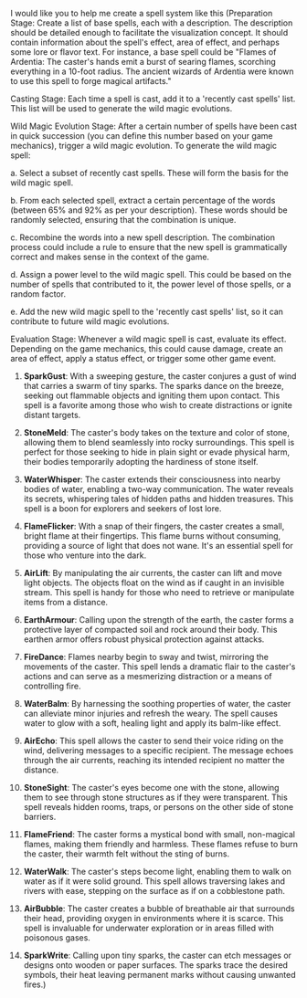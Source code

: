 
I would like you to help me create a spell system like this (Preparation Stage: Create a list of base spells, each with a description. The description should be detailed enough to facilitate the visualization concept. It should contain information about the spell's effect, area of effect, and perhaps some lore or flavor text. For instance, a base spell could be "Flames of Ardentia: The caster's hands emit a burst of searing flames, scorching everything in a 10-foot radius. The ancient wizards of Ardentia were known to use this spell to forge magical artifacts."

Casting Stage: Each time a spell is cast, add it to a 'recently cast spells' list. This list will be used to generate the wild magic evolutions.

Wild Magic Evolution Stage: After a certain number of spells have been cast in quick succession (you can define this number based on your game mechanics), trigger a wild magic evolution. To generate the wild magic spell:

a. Select a subset of recently cast spells. These will form the basis for the wild magic spell.

b. From each selected spell, extract a certain percentage of the words (between 65% and 92% as per your description). These words should be randomly selected, ensuring that the combination is unique.

c. Recombine the words into a new spell description. The combination process could include a rule to ensure that the new spell is grammatically correct and makes sense in the context of the game.

d. Assign a power level to the wild magic spell. This could be based on the number of spells that contributed to it, the power level of those spells, or a random factor.

e. Add the new wild magic spell to the 'recently cast spells' list, so it can contribute to future wild magic evolutions.

Evaluation Stage: Whenever a wild magic spell is cast, evaluate its effect. Depending on the game mechanics, this could cause damage, create an area of effect, apply a status effect, or trigger some other game event.
1. **SparkGust**: With a sweeping gesture, the caster conjures a gust of wind that carries a swarm of tiny sparks. The sparks dance on the breeze, seeking out flammable objects and igniting them upon contact. This spell is a favorite among those who wish to create distractions or ignite distant targets.

2. **StoneMeld**: The caster's body takes on the texture and color of stone, allowing them to blend seamlessly into rocky surroundings. This spell is perfect for those seeking to hide in plain sight or evade physical harm, their bodies temporarily adopting the hardiness of stone itself.

3. **WaterWhisper**: The caster extends their consciousness into nearby bodies of water, enabling a two-way communication. The water reveals its secrets, whispering tales of hidden paths and hidden treasures. This spell is a boon for explorers and seekers of lost lore.

4. **FlameFlicker**: With a snap of their fingers, the caster creates a small, bright flame at their fingertips. This flame burns without consuming, providing a source of light that does not wane. It's an essential spell for those who venture into the dark.

5. **AirLift**: By manipulating the air currents, the caster can lift and move light objects. The objects float on the wind as if caught in an invisible stream. This spell is handy for those who need to retrieve or manipulate items from a distance.

6. **EarthArmour**: Calling upon the strength of the earth, the caster forms a protective layer of compacted soil and rock around their body. This earthen armor offers robust physical protection against attacks. 

7. **FireDance**: Flames nearby begin to sway and twist, mirroring the movements of the caster. This spell lends a dramatic flair to the caster's actions and can serve as a mesmerizing distraction or a means of controlling fire.

8. **WaterBalm**: By harnessing the soothing properties of water, the caster can alleviate minor injuries and refresh the weary. The spell causes water to glow with a soft, healing light and apply its balm-like effect.

9. **AirEcho**: This spell allows the caster to send their voice riding on the wind, delivering messages to a specific recipient. The message echoes through the air currents, reaching its intended recipient no matter the distance.

10. **StoneSight**: The caster's eyes become one with the stone, allowing them to see through stone structures as if they were transparent. This spell reveals hidden rooms, traps, or persons on the other side of stone barriers.

11. **FlameFriend**: The caster forms a mystical bond with small, non-magical flames, making them friendly and harmless. These flames refuse to burn the caster, their warmth felt without the sting of burns.

12. **WaterWalk**: The caster's steps become light, enabling them to walk on water as if it were solid ground. This spell allows traversing lakes and rivers with ease, stepping on the surface as if on a cobblestone path.

13. **AirBubble**: The caster creates a bubble of breathable air that surrounds their head, providing oxygen in environments where it is scarce. This spell is invaluable for underwater exploration or in areas filled with poisonous gases.

14. **SparkWrite**: Calling upon tiny sparks, the caster can etch messages or designs onto wooden or paper surfaces. The sparks trace the desired symbols, their heat leaving permanent marks without causing unwanted fires.)